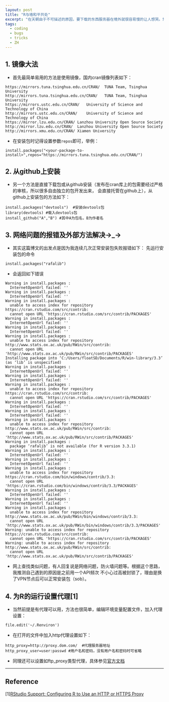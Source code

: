```yaml
---
layout: post
title: "R与墙和平共处"
excerpt: "在天朝由于不可描述的原因，要下载的东西服务器在境外就很容易慢的让人想哭。常用幸福安心翻墙工具VPN，VPS。不过这里不是讲翻墙的，事实上由于不可描述的干预和影响，VPN和VPS经常会在不可抗力影响下间歇下线。本文内容包括：(i)利用镜像无脑安包；(ii)从github上安装包；(iii)从打包文件本地安装包；(iii)过程中遇到的一个奇妙error及其解决；(iv)为RStudio设置代理。"
tags:
  - coding
  - bugs
  - tricks
  - ZH
---
```


## 1. 镜像大法
- 首先最简单易用的方法是使用镜像，国内cran镜像列表如下：
```
https://mirrors.tuna.tsinghua.edu.cn/CRAN/	TUNA Team, Tsinghua University
http://mirrors.tuna.tsinghua.edu.cn/CRAN/	TUNA Team, Tsinghua University
https://mirrors.ustc.edu.cn/CRAN/	University of Science and Technology of China
http://mirrors.ustc.edu.cn/CRAN/	University of Science and Technology of China
https://mirror.lzu.edu.cn/CRAN/	Lanzhou University Open Source Society
http://mirror.lzu.edu.cn/CRAN/	Lanzhou University Open Source Society
http://mirrors.xmu.edu.cn/CRAN/	Xiamen University
```
- 在安装包时记得设置参数`repos`即可，举例：
```
install.packages("<your-package-to-install>",repos="https://mirrors.tuna.tsinghua.edu.cn/CRAN/")
```

## 2. 从github上安装
- 另一个方法是直接下载包或从github安装（发布在cran库上的包需要经过严格的审核，所以很多自由独立的包开发出来，
会直接托管在github上），从github上安装包的方法如下：
```
install.packages("devtools")  #安装devtools包
library(devtools) #载入devtools包
install_github("A","B") #其中A为包名，B为作者名
```

## 3. 网络问题的报错及外部方法解决→\_→
- 其实这篇博文的出发点是因为我连续几次正常安装包失败报错如下： 先运行安装包的命令
```
install.packages("rafalib")
```


- 会返回如下错误


```
Warning in install.packages :
  InternetOpenUrl failed: ''
Warning in install.packages :
  InternetOpenUrl failed: ''
Warning in install.packages :
  unable to access index for repository https://cran.rstudio.com/src/contrib:
  cannot open URL 'https://cran.rstudio.com/src/contrib/PACKAGES'
Warning in install.packages :
  InternetOpenUrl failed: ''
Warning in install.packages :
  InternetOpenUrl failed: ''
Warning in install.packages :
  unable to access index for repository http://www.stats.ox.ac.uk/pub/RWin/src/contrib:
  cannot open URL 'http://www.stats.ox.ac.uk/pub/RWin/src/contrib/PACKAGES'
Installing package into ‘C:/Users/floatSD/Documents/R/win-library/3.3’
(as ‘lib’ is unspecified)
Warning in install.packages :
  InternetOpenUrl failed: ''
Warning in install.packages :
  InternetOpenUrl failed: ''
Warning in install.packages :
  unable to access index for repository https://cran.rstudio.com/src/contrib:
  cannot open URL 'https://cran.rstudio.com/src/contrib/PACKAGES'
Warning in install.packages :
  InternetOpenUrl failed: ''
Warning in install.packages :
  InternetOpenUrl failed: ''
Warning in install.packages :
  unable to access index for repository http://www.stats.ox.ac.uk/pub/RWin/src/contrib:
  cannot open URL 'http://www.stats.ox.ac.uk/pub/RWin/src/contrib/PACKAGES'
Warning in install.packages :
  package ‘rafalib’ is not available (for R version 3.3.1)
Warning in install.packages :
  InternetOpenUrl failed: ''
Warning in install.packages :
  InternetOpenUrl failed: ''
Warning in install.packages :
  unable to access index for repository https://cran.rstudio.com/bin/windows/contrib/3.3:
  cannot open URL 'https://cran.rstudio.com/bin/windows/contrib/3.3/PACKAGES'
Warning in install.packages :
  InternetOpenUrl failed: ''
Warning in install.packages :
  InternetOpenUrl failed: ''
Warning in install.packages :
  unable to access index for repository http://www.stats.ox.ac.uk/pub/RWin/bin/windows/contrib/3.3:
  cannot open URL 'http://www.stats.ox.ac.uk/pub/RWin/bin/windows/contrib/3.3/PACKAGES'
Warning: unable to access index for repository https://cran.rstudio.com/src/contrib:
  cannot open URL 'https://cran.rstudio.com/src/contrib/PACKAGES'
Warning: unable to access index for repository http://www.stats.ox.ac.uk/pub/RWin/src/contrib:
  cannot open URL 'http://www.stats.ox.ac.uk/pub/RWin/src/contrib/PACKAGES'
```


- 网上查找类似问题，有人回复说是网络问题，防火墙问题等。根据这个思路，我推测自己遇到的原因是之前用一个API频次
不小心过高被封锁了，理由是换了VPN节点后可以正常安装包（sob）。

## 4. 为R的运行设置代理[1]
- 当然前提是有代理可以用，方法也很简单，编辑环境变量配置文件，加入代理设置：


```
file.edit('~/.Renviron')
```

- 在打开的文件中加入http代理设置如下：


```
http_proxy=http://proxy.dom.com/  #代理服务器地址
http_proxy_user=user:passwd #用户名和密码，没有用户名和密码时可省略
```

- 同理还可以设置如ftp_proxy类型代理，具体参见[官方文档](https://curl.haxx.se/libcurl/c/libcurl-tutorial.html)

-----
## Reference
[1][RStudio Support: Configuring R to Use an HTTP or HTTPS Proxy](https://support.rstudio.com/hc/en-us/articles/200488488-Configuring-R-to-Use-an-HTTP-or-HTTPS-Proxy)
